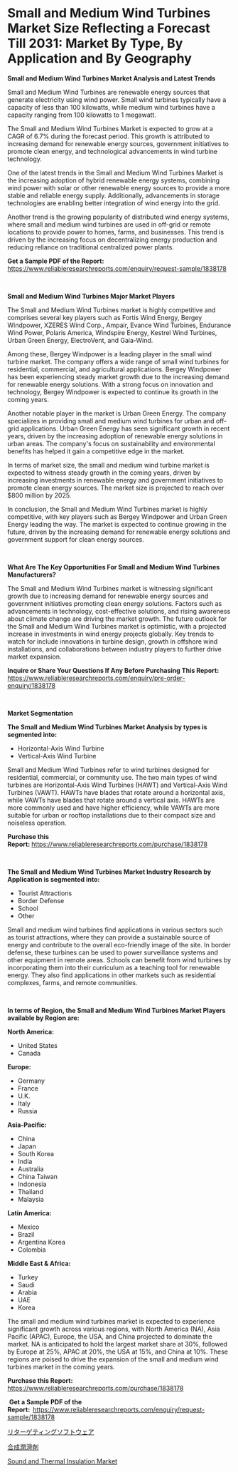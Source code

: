 <p><h1>Small and Medium Wind Turbines Market Size Reflecting a Forecast Till 2031: Market By Type, By Application and By Geography</h1></p><p><strong>Small and Medium Wind Turbines Market Analysis and Latest Trends</strong></p>
<p><p>Small and Medium Wind Turbines are renewable energy sources that generate electricity using wind power. Small wind turbines typically have a capacity of less than 100 kilowatts, while medium wind turbines have a capacity ranging from 100 kilowatts to 1 megawatt.</p><p>The Small and Medium Wind Turbines Market is expected to grow at a CAGR of 6.7% during the forecast period. This growth is attributed to increasing demand for renewable energy sources, government initiatives to promote clean energy, and technological advancements in wind turbine technology.</p><p>One of the latest trends in the Small and Medium Wind Turbines Market is the increasing adoption of hybrid renewable energy systems, combining wind power with solar or other renewable energy sources to provide a more stable and reliable energy supply. Additionally, advancements in storage technologies are enabling better integration of wind energy into the grid.</p><p>Another trend is the growing popularity of distributed wind energy systems, where small and medium wind turbines are used in off-grid or remote locations to provide power to homes, farms, and businesses. This trend is driven by the increasing focus on decentralizing energy production and reducing reliance on traditional centralized power plants.</p></p>
<p><strong>Get a Sample PDF of the Report:&nbsp;</strong> <a href="https://www.reliableresearchreports.com/enquiry/request-sample/1838178">https://www.reliableresearchreports.com/enquiry/request-sample/1838178</a></p>
<p>&nbsp;</p>
<p><strong>Small and Medium Wind Turbines Major Market Players</strong></p>
<p><p>The Small and Medium Wind Turbines market is highly competitive and comprises several key players such as Fortis Wind Energy, Bergey Windpower, XZERES Wind Corp., Ampair, Evance Wind Turbines, Endurance Wind Power, Polaris America, Windspire Energy, Kestrel Wind Turbines, Urban Green Energy, ElectroVent, and Gaia-Wind. </p><p>Among these, Bergey Windpower is a leading player in the small wind turbine market. The company offers a wide range of small wind turbines for residential, commercial, and agricultural applications. Bergey Windpower has been experiencing steady market growth due to the increasing demand for renewable energy solutions. With a strong focus on innovation and technology, Bergey Windpower is expected to continue its growth in the coming years.</p><p>Another notable player in the market is Urban Green Energy. The company specializes in providing small and medium wind turbines for urban and off-grid applications. Urban Green Energy has seen significant growth in recent years, driven by the increasing adoption of renewable energy solutions in urban areas. The company's focus on sustainability and environmental benefits has helped it gain a competitive edge in the market.</p><p>In terms of market size, the small and medium wind turbine market is expected to witness steady growth in the coming years, driven by increasing investments in renewable energy and government initiatives to promote clean energy sources. The market size is projected to reach over $800 million by 2025.</p><p>In conclusion, the Small and Medium Wind Turbines market is highly competitive, with key players such as Bergey Windpower and Urban Green Energy leading the way. The market is expected to continue growing in the future, driven by the increasing demand for renewable energy solutions and government support for clean energy sources.</p></p>
<p>&nbsp;</p>
<p><strong>What Are The Key Opportunities For Small and Medium Wind Turbines Manufacturers?</strong></p>
<p><p>The Small and Medium Wind Turbines market is witnessing significant growth due to increasing demand for renewable energy sources and government initiatives promoting clean energy solutions. Factors such as advancements in technology, cost-effective solutions, and rising awareness about climate change are driving the market growth. The future outlook for the Small and Medium Wind Turbines market is optimistic, with a projected increase in investments in wind energy projects globally. Key trends to watch for include innovations in turbine design, growth in offshore wind installations, and collaborations between industry players to further drive market expansion.</p></p>
<p><strong>Inquire or Share Your Questions If Any Before Purchasing This Report:</strong> <a href="https://www.reliableresearchreports.com/enquiry/pre-order-enquiry/1838178">https://www.reliableresearchreports.com/enquiry/pre-order-enquiry/1838178</a></p>
<p>&nbsp;</p>
<p><strong>Market Segmentation</strong></p>
<p><strong>The Small and Medium Wind Turbines Market Analysis by types is segmented into:</strong></p>
<p><ul><li>Horizontal-Axis Wind Turbine</li><li>Vertical-Axis Wind Turbine</li></ul></p>
<p><p>Small and Medium Wind Turbines refer to wind turbines designed for residential, commercial, or community use. The two main types of wind turbines are Horizontal-Axis Wind Turbines (HAWT) and Vertical-Axis Wind Turbines (VAWT). HAWTs have blades that rotate around a horizontal axis, while VAWTs have blades that rotate around a vertical axis. HAWTs are more commonly used and have higher efficiency, while VAWTs are more suitable for urban or rooftop installations due to their compact size and noiseless operation.</p></p>
<p><strong>Purchase this Report:&nbsp;</strong><a href="https://www.reliableresearchreports.com/purchase/1838178">https://www.reliableresearchreports.com/purchase/1838178</a></p>
<p>&nbsp;</p>
<p><strong>The Small and Medium Wind Turbines Market Industry Research by Application is segmented into:</strong></p>
<p><ul><li>Tourist Attractions</li><li>Border Defense</li><li>School</li><li>Other</li></ul></p>
<p><p>Small and medium wind turbines find applications in various sectors such as tourist attractions, where they can provide a sustainable source of energy and contribute to the overall eco-friendly image of the site. In border defense, these turbines can be used to power surveillance systems and other equipment in remote areas. Schools can benefit from wind turbines by incorporating them into their curriculum as a teaching tool for renewable energy. They also find applications in other markets such as residential complexes, farms, and remote communities.</p></p>
<p>&nbsp;</p>
<p><strong>In terms of Region, the Small and Medium Wind Turbines Market Players available by Region are:</strong></p>
<p>
    <p> <strong> North America: </strong>
        <ul>
            <li>United States</li>
            <li>Canada</li>
        </ul>
        </p> 
    <p> <strong> Europe: </strong>
        <ul>
            <li>Germany</li>
            <li>France</li>
            <li>U.K.</li>
            <li>Italy</li>
            <li>Russia</li>
        </ul>
        </p> 
    <p> <strong> Asia-Pacific: </strong>
        <ul>
            <li>China</li>
            <li>Japan</li>
            <li>South Korea</li>
            <li>India</li>
            <li>Australia</li>
            <li>China Taiwan</li>
            <li>Indonesia</li>
            <li>Thailand</li>
            <li>Malaysia</li>
        </ul>
        </p> 
    <p> <strong> Latin America: </strong>
        <ul>
            <li>Mexico</li>
            <li>Brazil</li>
            <li>Argentina Korea</li>
            <li>Colombia</li>
        </ul>
        </p> 
    <p> <strong> Middle East & Africa: </strong>
        <ul>
            <li>Turkey</li>
            <li>Saudi</li>
            <li>Arabia</li>
            <li>UAE</li>
            <li>Korea</li>
        </ul>
    </p>
    </p>
<p><p>The small and medium wind turbines market is expected to experience significant growth across various regions, with North America (NA), Asia Pacific (APAC), Europe, the USA, and China projected to dominate the market. NA is anticipated to hold the largest market share at 30%, followed by Europe at 25%, APAC at 20%, the USA at 15%, and China at 10%. These regions are poised to drive the expansion of the small and medium wind turbines market in the coming years.</p></p>
<p><strong>Purchase this Report: </strong><a href="https://www.reliableresearchreports.com/purchase/1838178">https://www.reliableresearchreports.com/purchase/1838178</a></p>
<p>&nbsp;<strong>Get a Sample PDF of the Report:&nbsp;&nbsp;</strong><a href="https://www.reliableresearchreports.com/enquiry/request-sample/1838178">https://www.reliableresearchreports.com/enquiry/request-sample/1838178</a></p>
<p><strong></strong></p>
<p><p><a href="https://github.com/EstaSprer20231/Market-Research-Report-List-1/blob/main/925039416885.md">リターゲティングソフトウェア</a></p><p><a href="https://github.com/vlcostes/Market-Research-Report-List-1/blob/main/331059716884.md">合成潤滑剤</a></p><p><a href="https://extreme-scabiosa-c81.notion.site/Sound-and-Thermal-Insulation-Market-Size-and-Examines-its-Market-Scope-with-a-Primary-Focus-on-Gro-3d60de61ac38448b999cb203efbc2ac0">Sound and Thermal Insulation Market</a></p></p>